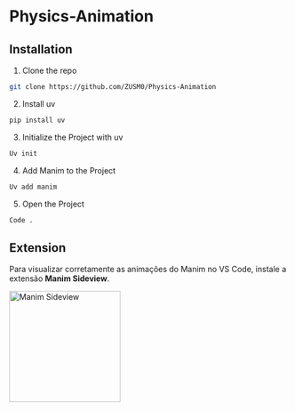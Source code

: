 # Physics-Animation
## Installation

1. Clone the repo
```sh
git clone https://github.com/ZUSM0/Physics-Animation
```

2. Install uv
```sh
pip install uv
```

3. Initialize the Project with uv
```sh
Uv init
```

4. Add Manim to the Project
```sh
Uv add manim
```

5. Open the Project
```sh
Code .
```

## Extension
Para visualizar corretamente as animações do Manim no VS Code, instale a extensão **Manim Sideview**.

<img src="https://rickaym.gallerycdn.vsassets.io/extensions/rickaym/manim-sideview/0.2.16/1730436193999/Microsoft.VisualStudio.Services.Icons.Default" alt="Manim Sideview" width="200"/>